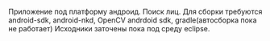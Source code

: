 Приложение под платформу андроид. Поиск лиц.
Для сборки требуются android-sdk, android-nkd, OpenCV andrdoid sdk, gradle(автосборка пока не работает)
Исходники заточены пока под среду eclipse.